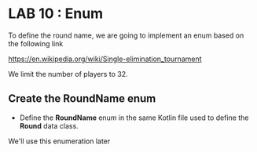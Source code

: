 <div class="pb"></div>

# LAB 10 : Enum

To define the round name, we are going to implement an enum based on the following link

https://en.wikipedia.org/wiki/Single-elimination_tournament

We limit the number of players to 32.

## Create the **RoundName** enum
- Define the **RoundName** enum in the same Kotlin file used to define the **Round** data class.

We'll use this enumeration later


